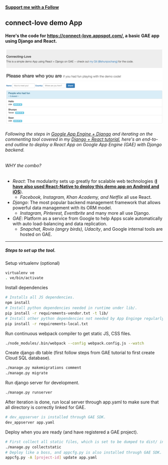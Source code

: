 [**Support me with a Follow**](https://github.com/shunpochang/followers)
## connect-love demo App
#### Here's the code for https://connect-love.appspot.com/, a basic GAE app using Django and React.
[![alt text](https://github.com/shunpochang/file_dump/blob/master/images/connect_love_demo_img.png "connect-love demo")](https://connect-love.appspot.com/)
###### Following the steps in [Google App Engine + Django](https://cloud.google.com/python/django/appengine) and iterating on the commenting tool covered in my [Django + React tutorial](https://github.com/shunpochang/examples), here's an end-to-end outline to deploy a React App on Google App Engine (GAE) with Django backend.
###### WHY the combo?
* _React_: The modularity sets up greatly for scalable web technologies (**[I have also used React-Native to deploy this demo app on Android and iOS](https://github.com/shunpochang/connect_love_mobile_demo)**).
  * *Facebook, Instagram, Khan Academy, and Netflix* all use React.
* _Django_: The most popular backend management framework that allows powerful data management with its ORM model.
  * *Instagram, Pinterest, Eventbrite* and many more all use Django.
* _GAE_: Platform as a service from Google to help Apps scale automatically with auto load-balancing and data replication.
  * *Snapchat, Rovio (angry birds), Udacity*, and Google internal tools are hosted on GAE.

---

##### Steps to set up the tool.

Setup virtualenv (optional)
```bash
virtualenv ve
. ve/bin/activate
```

Install dependencies
```bash
# Installs all JS dependencies.
npm install
# Install python dependencies needed in runtime under lib/.
pip install -r requirements-vendor.txt -t lib/
# Install other python dependencies not needed by App Enginge regularly.
pip install -r requirements-local.txt
```

Run continuous webpack compiler to get static JS, CSS files.
```bash
./node_modules/.bin/webpack --config webpack.config.js --watch
```

Create django db table (first follow steps from GAE tutorial to first create Cloud SQL database).
```bash
./manage.py makemigrations comment
./manage.py migrate
```

Run django server for development.
```bash
./manage.py runserver
```

After iteration is done, run local server through app.yaml to make sure that all directory is correctly linked for GAE.
```bash
# dev_appserver is installed through GAE SDK.
dev_appserver app.yaml
```

Deploy when you are ready (and have registered a GAE project).
```bash
# First collect all static files, which is set to be dumped to dist/ in settings.py
./manage.py collectstatic
# Deploy like a boss, and appcfg.py is also installed through GAE SDK.
appcfg.py -A [project-id] update app.yaml
```
